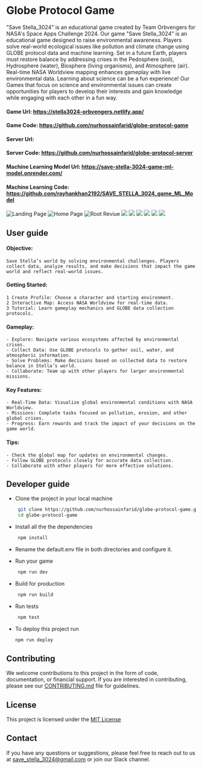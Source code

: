 
# Globe Protocol Game

"Save Stella_3024" is an educational game created by Team Orbvengers for NASA's Space Apps Challenge 2024. Our game "Save Stella_3024" is an educational game designed to raise environmental awareness. Players solve real-world ecological issues like pollution and climate change using GLOBE protocol data and machine learning. Set in a future Earth, players must restore balance by addressing crises in the Pedosphere (soil), Hydrosphere (water), Biosphere (living organisms), and Atmosphere (air). Real-time NASA Worldview mapping enhances gameplay with live environmental data. Learning about science can be a fun experience! Our Games that focus on science and environmental issues can create opportunities for players to develop their interests and gain knowledge while engaging with each other in a fun way.

#### Game Url: https://stella3024-orbvengers.netlify.app/
#### Game Code: https://github.com/nurhossainfarid/globe-protocol-game
#### Server Url:
#### Server Code: https://github.com/nurhossainfarid/globe-protocol-server
#### Machine Learning Model Url: https://save-stella-3024-game-ml-model.onrender.com/
#### Machine Learning Code: https://github.com/rayhankhan2192/SAVE_STELLA_3024_game_ML_Model


![Landing Page](https://i.ibb.co.com/P6vY9HC/Landing-page-V2.png)
![Home Page](https://i.ibb.co.com/X7NctvP/game-main-menu.png)
![Root Reviue](https://i.ibb.co.com/4jStVDF/pedo-into-page.png)
![](https://i.ibb.co.com/dLzDRL9/pedogame-home.png)
![](https://i.ibb.co.com/xLG8Q0Q/pedogame2.png)
![](https://i.ibb.co.com/0BkKX5N/pedogame-correct.png)
![](https://i.ibb.co.com/mDYJN60/pedogame-wrong.png)
![](https://i.ibb.co.com/5cmMYHS/pedogame-awareness.png)
![](https://i.ibb.co.com/Y81F4VL/pedogame-completed.png)



## User guide

#### Objective:
    Save Stella’s world by solving environmental challenges. Players collect data, analyze results, and make decisions that impact the game world and reflect real-world issues.
#### Getting Started:
    1 Create Profile: Choose a character and starting environment.
    2 Interactive Map: Access NASA Worldview for real-time data.
    3 Tutorial: Learn gameplay mechanics and GLOBE data collection protocols.
    
#### Gameplay:
    - Explore: Navigate various ecosystems affected by environmental crises.
    - Collect Data: Use GLOBE protocols to gather soil, water, and atmospheric information.
    - Solve Problems: Make decisions based on collected data to restore balance in Stella’s world.
    - Collaborate: Team up with other players for larger environmental missions.

#### Key Features:
    - Real-Time Data: Visualize global environmental conditions with NASA Worldview.
    - Missions: Complete tasks focused on pollution, erosion, and other global crises.
    - Progress: Earn rewards and track the impact of your decisions on the game world.


#### Tips:
    - Check the global map for updates on environmental changes.
    - Follow GLOBE protocols closely for accurate data collection.
    - Collaborate with other players for more effective solutions.

## Developer guide
* Clone the project in your local machine
    ```bash
     git clone https://github.com/nurhossainfarid/globe-protocol-game.git
     cd globe-protocol-game
    ```
* Install all the the dependencies 
    ```bash
     npm install
    ```
* Rename the default.env file in both directories and configure it.
* Run your game
    ```bash
     npm run dev
    ```
* Build for production
    ```bash
     npm run build
    ```
* Run tests
    ```bash
     npm test
    ```

* To deploy this project run

    ```bash
    npm run deploy
    ```

## Contributing

We welcome contributions to this project in the form of code, documentation, or financial support. If you are interested in contributing, please see our [CONTRIBUTING.md](CONTRIBUTING.md) file for guidelines.


## License

This project is licensed under the [MIT License](https://choosealicense.com/licenses/mit/)


## Contact

If you have any questions or suggestions, please feel free to reach out to us at save_stella_3024@gmail.com or join our Slack channel.
